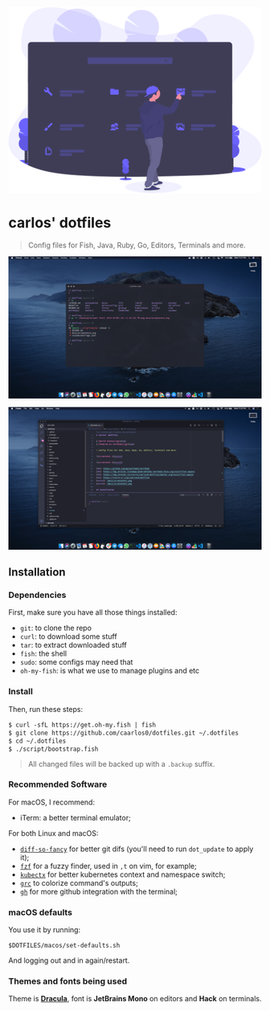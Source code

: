 ![header](/docs/header.svg)

# carlos' dotfiles

> Config files for Fish, Java, Ruby, Go, Editors, Terminals and more.

![screenshot 1][scrn1]

![screenshot 2][scrn2]

[scrn1]: /docs/screenshot1.png
[scrn2]: /docs/screenshot2.png

## Installation

### Dependencies

First, make sure you have all those things installed:

- `git`: to clone the repo
- `curl`: to download some stuff
- `tar`: to extract downloaded stuff
- `fish`: the shell
- `sudo`: some configs may need that
- `oh-my-fish`: is what we use to manage plugins and etc

### Install

Then, run these steps:

```console
$ curl -sfL https://get.oh-my.fish | fish
$ git clone https://github.com/caarlos0/dotfiles.git ~/.dotfiles
$ cd ~/.dotfiles
$ ./script/bootstrap.fish
```

> All changed files will be backed up with a `.backup` suffix.

### Recommended Software

For macOS, I recommend:

- iTerm: a better terminal emulator;

For both Linux and macOS:

- [`diff-so-fancy`](https://github.com/so-fancy/diff-so-fancy) for better git difs (you'll need to run `dot_update` to apply it);
- [`fzf`](https://github.com/junegunn/fzf) for a fuzzy finder, used in `,t` on vim, for example;
- [`kubectx`](https://github.com/ahmetb/kubectx) for better kubernetes context and namespace switch;
- [`grc`](https://github.com/garabik/grc) to colorize command's outputs;
- [`gh`](https://github.com/cli/cli) for more github integration with the terminal;

### macOS defaults

You use it by running:

```console
$DOTFILES/macos/set-defaults.sh
```

And logging out and in again/restart.

### Themes and fonts being used

Theme is **[Dracula](https://draculatheme.com)**, font is **JetBrains Mono** on
editors and **Hack** on terminals.
